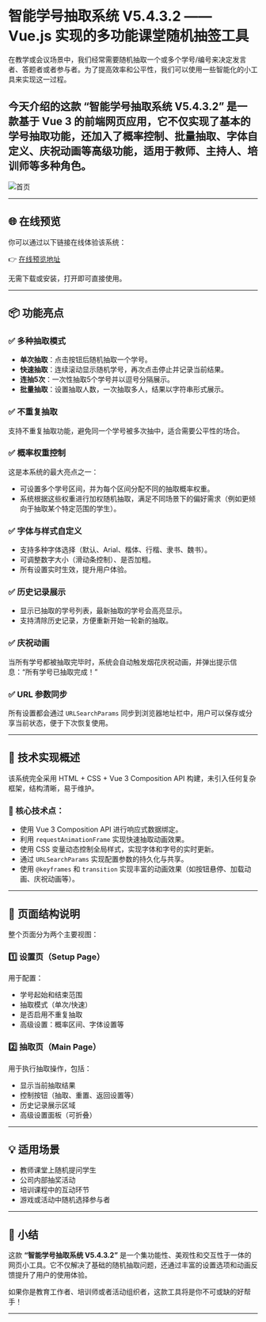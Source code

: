 # 智能学号抽取系统 V5.4.3.2 —— Vue.js 实现的多功能课堂随机抽签工具

在教学或会议场景中，我们经常需要随机抽取一个或多个学号/编号来决定发言者、答题者或者参与者。为了提高效率和公平性，我们可以使用一些智能化的小工具来实现这一过程。

今天介绍的这款 **“智能学号抽取系统 V5.4.3.2”** 是一款基于 Vue 3 的前端网页应用，它不仅实现了基本的学号抽取功能，还加入了概率控制、批量抽取、字体自定义、庆祝动画等高级功能，适用于教师、主持人、培训师等多种角色。
---
 ![首页](https://i-blog.csdnimg.cn/direct/361c37f12d12427096769a72b1ec8199.png#pic_center)

---

## 🌐 在线预览

你可以通过以下链接在线体验该系统：

👉 [在线预览地址](https://www.html2web.com/view/6867ec8912c1e7b5b4b1ee4e)

无需下载或安装，打开即可直接使用。






---
## 📦 功能亮点

### ✅ 多种抽取模式
- **单次抽取**：点击按钮后随机抽取一个学号。
- **快速抽取**：连续滚动显示随机学号，再次点击停止并记录当前结果。
- **连抽5次**：一次性抽取5个学号并以逗号分隔展示。
- **批量抽取**：设置抽取人数，一次抽取多人，结果以字符串形式展示。

### ✅ 不重复抽取
支持不重复抽取功能，避免同一个学号被多次抽中，适合需要公平性的场合。

### ✅ 概率权重控制
这是本系统的最大亮点之一：
- 可设置多个学号区间，并为每个区间分配不同的抽取概率权重。
- 系统根据这些权重进行加权随机抽取，满足不同场景下的偏好需求（例如更倾向于抽取某个特定范围的学生）。

### ✅ 字体与样式自定义
- 支持多种字体选择（默认、Arial、楷体、行楷、隶书、魏书）。
- 可调整数字大小（滑动条控制）、是否加粗。
- 所有设置实时生效，提升用户体验。

### ✅ 历史记录展示
- 显示已抽取的学号列表，最新抽取的学号会高亮显示。
- 支持清除历史记录，方便重新开始一轮新的抽取。

### ✅ 庆祝动画
当所有学号都被抽取完毕时，系统会自动触发烟花庆祝动画，并弹出提示信息：“所有学号已抽取完成！”

### ✅ URL 参数同步
所有设置都会通过 `URLSearchParams` 同步到浏览器地址栏中，用户可以保存或分享当前状态，便于下次恢复使用。

---

## 🧠 技术实现概述

该系统完全采用 HTML + CSS + Vue 3 Composition API 构建，未引入任何复杂框架，结构清晰，易于维护。

### 🔧 核心技术点：
- 使用 Vue 3 Composition API 进行响应式数据绑定。
- 利用 `requestAnimationFrame` 实现快速抽取动画效果。
- 使用 CSS 变量动态控制全局样式，实现字体和字号的实时更新。
- 通过 `URLSearchParams` 实现配置参数的持久化与共享。
- 使用 `@keyframes` 和 `transition` 实现丰富的动画效果（如按钮悬停、加载动画、庆祝动画等）。

---

## 📐 页面结构说明

整个页面分为两个主要视图：

### 1️⃣ 设置页（Setup Page）
用于配置：
- 学号起始和结束范围
- 抽取模式（单次/快速）
- 是否启用不重复抽取
- 高级设置：概率区间、字体设置等

### 2️⃣ 抽取页（Main Page）
用于执行抽取操作，包括：
- 显示当前抽取结果
- 控制按钮（抽取、重置、返回设置等）
- 历史记录展示区域
- 高级设置面板（可折叠）

---

## 💡 适用场景

- 教师课堂上随机提问学生
- 公司内部抽奖活动
- 培训课程中的互动环节
- 游戏或活动中随机选择参与者

---

## 📌 小结

这款 **“智能学号抽取系统 V5.4.3.2”** 是一个集功能性、美观性和交互性于一体的网页小工具。它不仅解决了基础的随机抽取问题，还通过丰富的设置选项和动画反馈提升了用户的使用体验。

如果你是教育工作者、培训师或者活动组织者，这款工具将是你不可或缺的好帮手！

---



